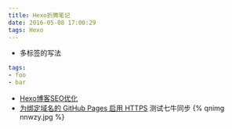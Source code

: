 ```yaml
---
title: Hexo折腾笔记
date: 2016-05-08 17:00:29
tags: Hexo
---
```

+ 多标签的写法
```yaml
tags:
- foo
- bar
```

+ [Hexo博客SEO优化](http://www.arao.me/2015/hexo-next-theme-optimize-seo/)
+ [为绑定域名的 GitHub Pages 启用 HTTPS](https://mazhuang.org/2016/05/21/enable-https-for-github-pages/)
测试七牛同步
{% qnimg nnwzy.jpg %}